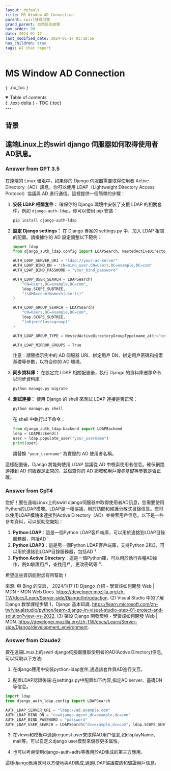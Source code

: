 ```yaml
---
layout: default
title: MS Window AD Connection
parent: swirl搜尋引擎
grand_parent: 自然語言處理
nav_order: 99
date: 2024-01-17
last_modified_date: 2024-01-17 03:18:56
has_children: true
tags: AI chat report
---
```


# MS Window AD Connection
{: .no_toc }

<details open markdown="block">
  <summary>
    Table of contents
  </summary>
  {: .text-delta }
- TOC
{:toc}
</details>
---

## 背景

## 遠端Linux上的swirl django 伺服器如何取得使用者AD訊息。

### Answer from GPT 3.5

  在遠端的 Linux 環境中，如果你的 Django 伺服器需要取得使用者 Active Directory（AD）訊息，你可以使用 LDAP（Lightweight Directory Access Protocol）協議與 AD 進行通信。這裡提供一個簡單的步驟：

1. **安裝 LDAP 相關套件：**
   確保你的 Django 環境中安裝了支援 LDAP 的相關套件，例如 `django-auth-ldap`。你可以使用 pip 安裝：

   ```bash
   pip install django-auth-ldap
   ```

2. **設定 Django settings：**
   在 Django 專案的 settings.py 中，加入 LDAP 相關的配置。請根據你的 AD 設定調整以下範例：

   ```python
   import ldap
   from django_auth_ldap.config import LDAPSearch, NestedActiveDirectoryGroupType

   AUTH_LDAP_SERVER_URI = "ldap://your-ad-server"
   AUTH_LDAP_BIND_DN = "CN=bind_user,CN=Users,DC=example,DC=com"
   AUTH_LDAP_BIND_PASSWORD = "your_bind_password"

   AUTH_LDAP_USER_SEARCH = LDAPSearch(
       "CN=Users,DC=example,DC=com",
       ldap.SCOPE_SUBTREE,
       "(sAMAccountName=%(user)s)"
   )

   AUTH_LDAP_GROUP_SEARCH = LDAPSearch(
       "CN=Users,DC=example,DC=com",
       ldap.SCOPE_SUBTREE,
       "(objectClass=group)"
   )

   AUTH_LDAP_GROUP_TYPE = NestedActiveDirectoryGroupType(name_attr="cn")

   AUTH_LDAP_MIRROR_GROUPS = True
   ```

   注意：請替換示例中的 AD 伺服器 URI、綁定用戶 DN、綁定用戶密碼和搜索基礎等參數，以符合你的 AD 環境。

3. **同步資料庫：**
   在設定完 LDAP 相關配置後，執行 Django 的資料庫遷移命令以同步資料庫：

   ```bash
   python manage.py migrate
   ```

4. **測試連接：**
   使用 Django 的 shell 來測試 LDAP 連接是否正常：

   ```bash
   python manage.py shell
   ```

   在 shell 中執行以下命令：

   ```python
   from django_auth_ldap.backend import LDAPBackend
   ldap = LDAPBackend()
   user = ldap.populate_user("your_username")
   print(user)
   ```

   請替換 `"your_username"` 為實際的 AD 使用者名稱。

這樣配置後，Django 將能夠使用 LDAP 協議從 AD 中檢索使用者信息。確保網路連接到 AD 伺服器是正常的，並檢查你的 AD 網域和用戶搜尋基礎等參數是否正確。

### Answer  from  GpT4

您好！要在遠端Linux上的swirl django伺服器中取得使用者AD訊息，您需要使用Python的LDAP模塊。LDAP是一種協議，用於訪問和維護分散式目錄信息。您可以使用LDAP模塊來連接到Active Directory（AD）並檢索用戶信息。以下是一些參考資料，可以幫助您開始：

1. **Python LDAP**：這是一個Python LDAP客戶端庫，可以用於連接到LDAP目錄服務器，包括AD ¹.
2. **Python LDAP3**：這是另一個Python LDAP客戶端庫，支持Python 2和3，可以用於連接到LDAP目錄服務器，包括AD ².
3. **Python Active Directory**：這是一個Python庫，可以用於執行各種AD操作，例如驗證用戶，查找用戶，更改密碼等 ³.

希望這些資訊能對您有所幫助！

來源: 與 Bing 的交談， 2024/1/17
(1) Django 介紹 - 學習該如何開發 Web | MDN - MDN Web Docs. https://developer.mozilla.org/zh-TW/docs/Learn/Server-side/Django/Introduction.
(2) Visual Studio 中的了解 Django 教學課程步驟 1，Django 基本知識. https://learn.microsoft.com/zh-tw/visualstudio/python/learn-django-in-visual-studio-step-01-project-and-solution?view=vs-2022.
(3) 架設 Django 開發環境 - 學習該如何開發 Web | MDN. https://developer.mozilla.org/zh-TW/docs/Learn/Server-side/Django/development_environment.

### Answer from Claude2

 要在遠端Linux上的swirl django伺服器獲取使用者的AD(Active Directory)信息,可以採取以下方法:

1. 在django應用中安裝python-ldap套件,通過該套件與AD進行交互。

2. 配置LDAP認證後端:在settings.py中配置如下內容,指定AD server、基礎DN等信息。

```python
import ldap
from django_auth_ldap.config import LDAPSearch

AUTH_LDAP_SERVER_URI = "ldap://ad.example.com"
AUTH_LDAP_BIND_DN = "cn=django-agent,dc=example,dc=com" 
AUTH_LDAP_BIND_PASSWORD = "password"
AUTH_LDAP_USER_SEARCH = LDAPSearch("dc=example,dc=com", ldap.SCOPE_SUBTREE, "(uid=%(user)s)")
```

3. 在views和模板中通過request.user來取得AD用户信息,如displayName、mail等。可以自定义django user模型來儲存更多属性。

4. 也可以考慮使用django-auth-adfs等專用於AD集成的第三方應用。

這樣django應用就可以方便地與AD集成,通過LDAP協議查詢和驗證用戶信息。


